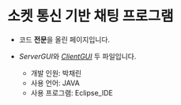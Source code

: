 # 소켓 통신 기반 채팅 프로그램

* 코드 **전문**을 올린 페이지입니다.
* *ServerGUI*와 *[ClientGUI](https://github.com/cherinPark/chating/blob/master/src/chating2/ClientGUI.java)* 두 파일입니다.


  * 개발 인원: 박채린
  * 사용 언어: JAVA
  * 사용 프로그램: Eclipse_IDE
